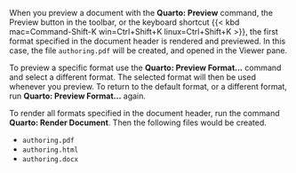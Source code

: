 When you preview a document with the **Quarto: Preview** command, the Preview button in the toolbar, or the keyboard shortcut {{< kbd mac=Command-Shift-K win=Ctrl+Shift+K linux=Ctrl+Shift+K >}},
the first format specified in the document header is rendered and previewed.
In this case, the file `authoring.pdf` will be created, and opened in the Viewer pane.

To preview a specific format use the **Quarto: Preview Format...** command and select a different format.
The selected format will then be used whenever you preview. 
To return to the default format, or a different format, run  **Quarto: Preview Format...** again.

To render all formats specified in the document header, run the command **Quarto: Render Document**. 
Then the following files would be created.

-   `authoring.pdf`
-   `authoring.html`
-   `authoring.docx`